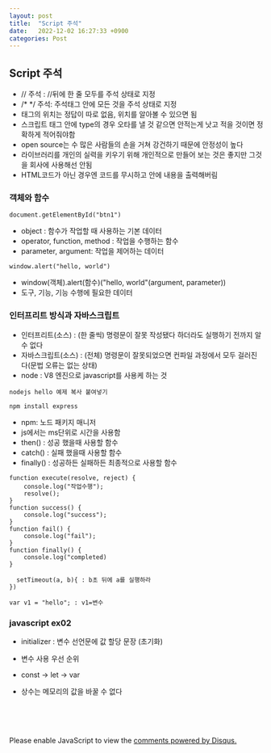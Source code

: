 ```yaml
---
layout: post
title:  "Script 주석"
date:   2022-12-02 16:27:33 +0900
categories: Post
---
```




## Script 주석

* // 주석 : //뒤에 한 줄 모두를 주석 상태로 지정
* /* */ 주석: 주석태그 안에 모든 것을 주석 상태로 지정
* 태그의 위치는 정답이 따로 없음, 위치를 알아볼 수 있으면 됨
* 스크립트 태그 안에 type의 경우 오타를 낼 것 같으면 안적는게 낫고 적을 것이면 정확하게 적어줘야함
* open source는 수 많은 사람들의 손을 거쳐 강건하기 때문에 안정성이 높다
* 라이브러리를 개인의 실력을 키우기 위해 개인적으로 만들어 보는 것은 좋지만 그것을 회사에 사용해선 안됨
* HTML코드가 아닌 경우엔 코드를 무시하고 안에 내용을 출력해버림

### 객체와 함수
```
document.getElementById("btn1")
```
* object : 함수가 작업할 때 사용하는 기본 데이터
* operator, function, method : 작업을 수행하는 함수
* parameter, argument: 작업을 제어하는 데이터
```
window.alert("hello, world")
```
* window(객체).alert(함수)("hello, world"(argument, parameter))
* 도구, 기능, 기능 수행에 필요한 데이터

### 인터프리트 방식과 자바스크립트


* 인터프리트(소스) : (한 줄씩) 명령문이 잘못 작성됐다 하더라도 실행하기 전까지 알 수 없다
* 자바스크립트(소스) : (전체) 명령문이 잘못되었으면 컨파일 과정에서 모두 걸러진다(문법 오류는 없는 상태)
* node : V8 엔진으로 javascript를 사용케 하는 것
```
nodejs hello 예제 복사 붙여넣기

npm install express
```
* npm: 노드 패키지 매니저
* js에서는 ms단위로 시간을 사용함
* then() : 성공 했을때 사용할 함수
* catch() : 실패 했을때 사용할 함수
* finally() : 성공하든 실패하든 최종적으로 사용할 함수
```
function execute(resolve, reject) {
    console.log("작업수행");
    resolve();
}
function success() {
    console.log("success");
}
function fail() {
    console.log("fail");
}
function finally() {
    console.log("completed)
}

```
```
  setTimeout(a, b){ : b초 뒤에 a를 실행하라
})

var v1 = "hello"; : v1=변수

```

### javascript ex02

* initializer : 변수 선언문에 값 할당 문장 (초기화)

* 변수 사용 우선 순위
* const -> let -> var
* 상수는 메모리의 값을 바꿀 수 없다




<br><br><br>

<div id="disqus_thread"></div>
<script>
    /**
    *  RECOMMENDED CONFIGURATION VARIABLES: EDIT AND UNCOMMENT THE SECTION BELOW TO INSERT DYNAMIC VALUES FROM YOUR PLATFORM OR CMS.
    *  LEARN WHY DEFINING THESE VARIABLES IS IMPORTANT: https://disqus.com/admin/universalcode/#configuration-variables    */
    /*
    var disqus_config = function () {
    this.page.url = PAGE_URL;  // Replace PAGE_URL with your page's canonical URL variable
    this.page.identifier = PAGE_IDENTIFIER; // Replace PAGE_IDENTIFIER with your page's unique identifier variable
    };
    */
    (function() { // DON'T EDIT BELOW THIS LINE
    var d = document, s = d.createElement('script');
    s.src = 'https://melonweb.disqus.com/embed.js';
    s.setAttribute('data-timestamp', +new Date());
    (d.head || d.body).appendChild(s);
    })();
</script>
<noscript>Please enable JavaScript to view the <a href="https://disqus.com/?ref_noscript">comments powered by Disqus.</a></noscript>
